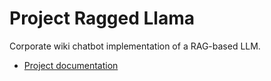 # Project Ragged Llama

Corporate wiki chatbot implementation of a RAG-based LLM.

* [Project documentation](https://celeryexchange.github.io/project-ragged-llama/)

